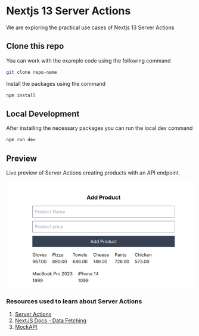 # Nextjs 13 Server Actions

We are exploring the practical use cases of Nextjs 13 Server Actions

## Clone this repo

You can work with the example code using the following command

```bash
git clone repo-name

```

Install the packages using the command

```bash
npm install
```

## Local Development

After installing the necessary packages you can run the local dev command

```bash
npm run dev
```

## Preview

Live preview of Server Actions creating products with an API endpoint.

![Server Actions](server-actions-add-product.png)

### Resources used to learn about Server Actions

1. [Server Actions](https://nextjs.org/docs/app/building-your-application/data-fetching/server-actions)
2. [NextJS Docs - Data Fetching](https://nextjs.org/learn/)
3. [MockAPI](https://mockapi.io/)

